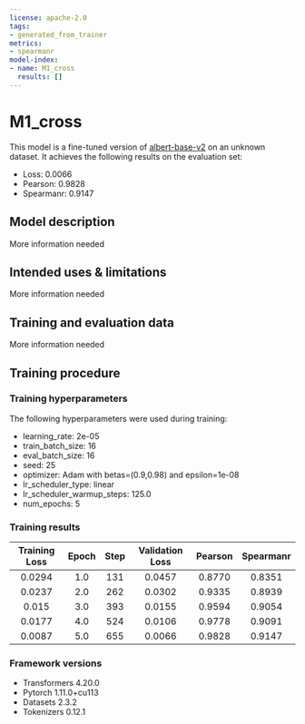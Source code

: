 ```yaml
---
license: apache-2.0
tags:
- generated_from_trainer
metrics:
- spearmanr
model-index:
- name: M1_cross
  results: []
---
```


<!-- This model card has been generated automatically according to the information the Trainer had access to. You
should probably proofread and complete it, then remove this comment. -->

# M1_cross

This model is a fine-tuned version of [albert-base-v2](https://huggingface.co/albert-base-v2) on an unknown dataset.
It achieves the following results on the evaluation set:
- Loss: 0.0066
- Pearson: 0.9828
- Spearmanr: 0.9147

## Model description

More information needed

## Intended uses & limitations

More information needed

## Training and evaluation data

More information needed

## Training procedure

### Training hyperparameters

The following hyperparameters were used during training:
- learning_rate: 2e-05
- train_batch_size: 16
- eval_batch_size: 16
- seed: 25
- optimizer: Adam with betas=(0.9,0.98) and epsilon=1e-08
- lr_scheduler_type: linear
- lr_scheduler_warmup_steps: 125.0
- num_epochs: 5

### Training results

| Training Loss | Epoch | Step | Validation Loss | Pearson | Spearmanr |
|:-------------:|:-----:|:----:|:---------------:|:-------:|:---------:|
| 0.0294        | 1.0   | 131  | 0.0457          | 0.8770  | 0.8351    |
| 0.0237        | 2.0   | 262  | 0.0302          | 0.9335  | 0.8939    |
| 0.015         | 3.0   | 393  | 0.0155          | 0.9594  | 0.9054    |
| 0.0177        | 4.0   | 524  | 0.0106          | 0.9778  | 0.9091    |
| 0.0087        | 5.0   | 655  | 0.0066          | 0.9828  | 0.9147    |


### Framework versions

- Transformers 4.20.0
- Pytorch 1.11.0+cu113
- Datasets 2.3.2
- Tokenizers 0.12.1
